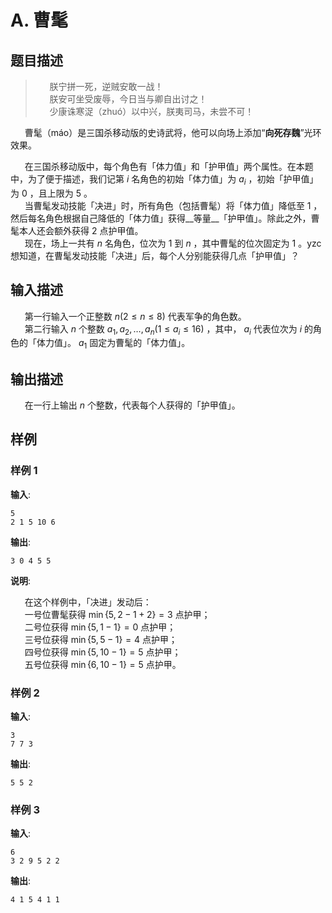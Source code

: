 # A. 曹髦

## 题目描述


> $\hspace{15pt}$ 朕宁拼一死，逆贼安敢一战！  
> $\hspace{15pt}$ 朕安可坐受废辱，今日当与卿自出讨之！  
> $\hspace{15pt}$ 少康诛寒浞（zhuó）以中兴，朕夷司马，未尝不可！

$\hspace{15pt}$ 曹髦（máo）是三国杀移动版的史诗武将，他可以向场上添加“__向死存魏__”光环效果。  

$\hspace{15pt}$ 在三国杀移动版中，每个角色有「体力值」和「护甲值」两个属性。在本题中，为了便于描述，我们记第 $i$ 名角色的初始「体力值」为 $a_i$ ，初始「护甲值」为 $0$ ，且上限为 $5$ 。  
$\hspace{15pt}$ 当曹髦发动技能「决进」时，所有角色（包括曹髦）将「体力值」降低至 $1$ ，然后每名角色根据自己降低的「体力值」获得__等量__「护甲值」。除此之外，曹髦本人还会额外获得 $2$ 点护甲值。  
$\hspace{15pt}$ 现在，场上一共有 $n$ 名角色，位次为 $1$ 到 $n$ ，其中曹髦的位次固定为 $1$ 。yzc 想知道，在曹髦发动技能「决进」后，每个人分别能获得几点「护甲值」？  


## 输入描述

$\hspace{15pt}$ 第一行输入一个正整数 $n \left(2 \leq n \leq 8\right)$ 代表军争的角色数。  
$\hspace{15pt}$ 第二行输入 $n$ 个整数 $a_1,a_2,\dots,a_n \left(1 \leq a_i \leq 16\right)$ ，其中， $a_i$ 代表位次为 $i$ 的角色的「体力值」。 $a_1$ 固定为曹髦的「体力值」。  


## 输出描述

$\hspace{15pt}$ 在一行上输出 $n$ 个整数，代表每个人获得的「护甲值」。  
  


## 样例

### 样例 1
**输入**:
```
5
2 1 5 10 6
```

**输出**:
```
3 0 4 5 5
```

**说明**:  

$\hspace{15pt}$ 在这个样例中，「决进」发动后：  
$\hspace{15pt}$ 一号位曹髦获得 $\min\{5,2-1+2\}=3$ 点护甲；  
$\hspace{15pt}$ 二号位获得 $\min\{5,1-1\}=0$ 点护甲；  
$\hspace{15pt}$ 三号位获得 $\min\{5,5-1\}=4$ 点护甲；  
$\hspace{15pt}$ 四号位获得 $\min\{5,10-1\}=5$ 点护甲；  
$\hspace{15pt}$ 五号位获得 $\min\{6,10-1\}=5$ 点护甲。  
  


### 样例 2
**输入**:
```
3
7 7 3
```

**输出**:
```
5 5 2
```

### 样例 3
**输入**:
```
6
3 2 9 5 2 2
```

**输出**:
```
4 1 5 4 1 1
```

